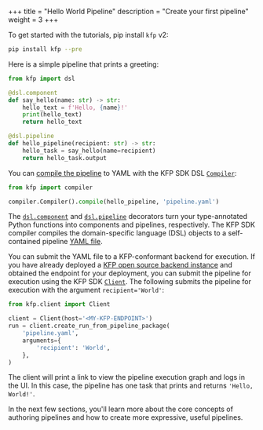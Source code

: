 +++
title = "Hello World Pipeline"
description = "Create your first pipeline"
weight = 3
+++

To get started with the tutorials, pip install `kfp` v2:

```sh
pip install kfp --pre
```

Here is a simple pipeline that prints a greeting:

```python
from kfp import dsl

@dsl.component
def say_hello(name: str) -> str:
    hello_text = f'Hello, {name}!'
    print(hello_text)
    return hello_text

@dsl.pipeline
def hello_pipeline(recipient: str) -> str:
    hello_task = say_hello(name=recipient)
    return hello_task.output
```

You can [compile the pipeline][compile-a-pipeline] to YAML with the KFP SDK DSL [`Compiler`][compiler]:

```python
from kfp import compiler

compiler.Compiler().compile(hello_pipeline, 'pipeline.yaml')
```

The [`dsl.component`][dsl-component] and [`dsl.pipeline`][dsl-pipeline] decorators turn your type-annotated Python functions into components and pipelines, respectively. The KFP SDK compiler compiles the domain-specific language (DSL) objects to a self-contained pipeline [YAML file][ir-yaml].

You can submit the YAML file to a KFP-conformant backend for execution. If you have already deployed a [KFP open source backend instance][installation] and obtained the endpoint for your deployment, you can submit the pipeline for execution using the KFP SDK [`Client`][client]. The following submits the pipeline for execution with the argument `recipient='World'`:

```python
from kfp.client import Client

client = Client(host='<MY-KFP-ENDPOINT>')
run = client.create_run_from_pipeline_package(
    'pipeline.yaml',
    arguments={
        'recipient': 'World',
    },
)
```

The client will print a link to view the pipeline execution graph and logs in the UI. In this case, the pipeline has one task that prints and returns `'Hello, World!'`.

In the next few sections, you'll learn more about the core concepts of authoring pipelines and how to create more expressive, useful pipelines.

[installation]: /docs/components/pipelines/v2/installation/
[client]: https://kubeflow-pipelines.readthedocs.io/en/master/source/client.html#kfp.client.Client
[compiler]: https://kubeflow-pipelines.readthedocs.io/en/master/source/compiler.html#kfp.compiler.Compiler
[ir-yaml]: /docs/components/pipelines/v2/compile-a-pipeline#ir-yaml
[compile-a-pipeline]: /docs/components/pipelines/v2/compile-a-pipeline/
[dsl-pipeline]: https://kubeflow-pipelines.readthedocs.io/en/master/source/dsl.html#kfp.dsl.pipeline
[dsl-component]: https://kubeflow-pipelines.readthedocs.io/en/master/source/dsl.html#kfp.dsl.component
